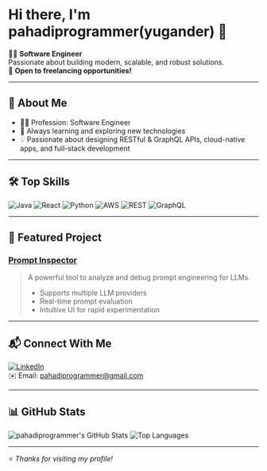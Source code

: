 # Hi there, I'm pahadiprogrammer(yugander) 👋

👨‍💻 **Software Engineer**  
Passionate about building modern, scalable, and robust solutions.  
💼 **Open to freelancing opportunities!**

---

## 🚀 About Me

- 🧑‍💻 Profession: Software Engineer
- 🌱 Always learning and exploring new technologies
- 💡 Passionate about designing RESTful & GraphQL APIs, cloud-native apps, and full-stack development

---

## 🛠️ Top Skills

![Java](https://img.shields.io/badge/Java-%23ED8B00.svg?style=flat&logo=java&logoColor=white)
![React](https://img.shields.io/badge/React-%2320232a.svg?style=flat&logo=react&logoColor=%2361DAFB)
![Python](https://img.shields.io/badge/Python-%2314354C.svg?style=flat&logo=python&logoColor=white)
![AWS](https://img.shields.io/badge/AWS-%23FF9900.svg?style=flat&logo=amazon-aws&logoColor=white)
![REST](https://img.shields.io/badge/REST-API-blue?style=flat)
![GraphQL](https://img.shields.io/badge/GraphQL-E10098.svg?style=flat&logo=graphql&logoColor=white)

---

## 🌟 Featured Project

### [Prompt Inspector](https://github.com/pahadiprogrammer/prompt-inspector)
> A powerful tool to analyze and debug prompt engineering for LLMs.  
> - Supports multiple LLM providers  
> - Real-time prompt evaluation  
> - Intuitive UI for rapid experimentation

---

## 📬 Connect With Me

[![LinkedIn](https://img.shields.io/badge/LinkedIn-blue?style=flat&logo=linkedin&logoColor=white)](https://www.linkedin.com/in/yksr/)  
✉️ Email: pahadiprogrammer@gmail.com

---

## 📊 GitHub Stats

![pahadiprogrammer's GitHub Stats](https://github-readme-stats.vercel.app/api?username=pahadiprogrammer&show_icons=true&theme=radical)
![Top Languages](https://github-readme-stats.vercel.app/api/top-langs/?username=pahadiprogrammer&layout=compact&theme=radical)

---

⭐️ _Thanks for visiting my profile!_
